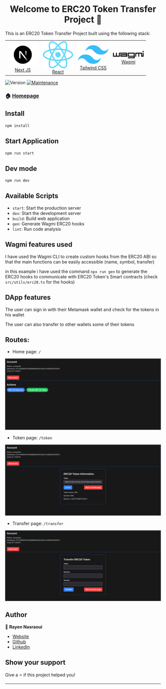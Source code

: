 <h1 align="center">Welcome to ERC20 Token Transfer Project 👋</h1>

This is an ERC20 Token Transfer Project built using the following stack:

<table >
    <tr>
        <td align="center" margin= "0 20px 0 20px">
            <a href="https://www.typescriptlang.org/">
                <img src="https://github.com/R4Y-R4Y/blockchain-app/blob/main/img/nextjs.png?raw=true" alt="Next JS logo" width="100">
                <br>
                Next JS
            </a>
        </td>
        <td align="center" margin= "0 20px 0 20px">
            <a href="https://www.fastify.io/">
                <img src="https://github.com/R4Y-R4Y/blockchain-app/blob/main/img/react.png?raw=true" alt="React logo" width="100">
                <br>
                React
            </a>
        </td>
        <td align="center" margin= "0 20px 0 20px">
            <a href="https://www.prisma.io/">
                <img src="https://github.com/R4Y-R4Y/blockchain-app/blob/main/img/tailwindcss.png?raw=true" alt="Prisma logo" width="100">
                <br>
                Tailwind CSS
            </a>
        </td>
        <td align="center"  margin=" 0 20px 0 20px">
            <a href="https://www.postgresql.org/">
                <img src="https://github.com/R4Y-R4Y/blockchain-app/blob/main/img/wagmi.png?raw=true" width="100">
                <br>
                Wagmi
            </a>
        </td>
    </tr>
</table>

<p>
  <img alt="Version" src="https://img.shields.io/badge/version-1.0.0-blue.svg?cacheSeconds=2592000" />
  <a href="https://github.com/R4Y-repo/web_services_project/graphs/commit-activity" target="_blank">
    <img alt="Maintenance" src="https://img.shields.io/badge/Maintained%3F-yes-green.svg" />
  </a>
</p>


### 🏠 [Homepage](https://github.com/R4Y-repo/web_services_project#readme)

## Install

```sh
npm install
```

## Start Application

```sh
npm run start
```

## Dev mode

```sh
npm run dev
```

## Available Scripts

- `start`: Start the production server
- `dev`: Start the development server
- `build`: Build web application
- `gen`: Generate Wagmi ERC20 hooks
- `lint`: Run code analysis


## Wagmi features used


I have used the Wagmi CLI to create custom hooks from the ERC20 ABI so that the main functions can be easily accessible (name, symbol, transfer)

in this example i have used the command `npx run gen` to generate the ERC20 hooks to communicate with ERC20 Token's Smart contracts (check `src/utils/erc20.ts` for the hooks)

## DApp features

The user can sign in with their Metamask wallet and check for the tokens in his wallet

The user can also transfer to other wallets some of their tokens

## Routes:

- Home page: `/`
<img src="https://github.com/R4Y-R4Y/blockchain-app/blob/main/img/home.png?raw=true" alt="Home Page">

- Token page: `/token`
<img src="https://github.com/R4Y-R4Y/blockchain-app/blob/main/img/token.png?raw=true" alt="Token Page">

- Transfer page: `/transfer`
<img src="https://github.com/R4Y-R4Y/blockchain-app/blob/main/img/transfer.png?raw=true" alt="Transfer Page">


## Author

👤 **Rayen Nasraoui**

* [Website](https://r4y-r4y.github.io/)
* [Github](https://github.com/R4Y-R4Y)
* [LinkedIn](https://linkedin.com/in/https:\/\/www.linkedin.com\/in\/rayen-nasraoui-603b22203\/)

## Show your support

Give a ⭐️ if this project helped you!

***
